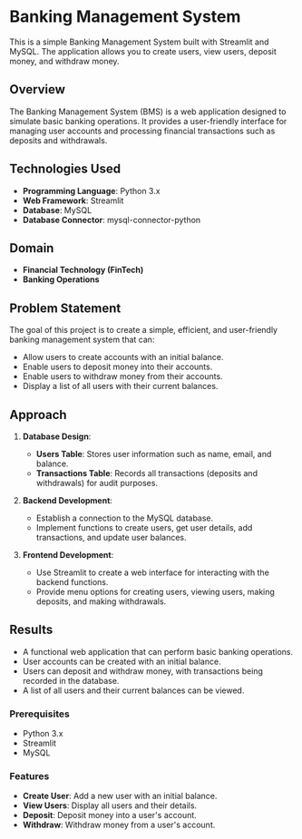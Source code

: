 # Banking Management System

This is a simple Banking Management System built with Streamlit and MySQL. The application allows you to create users, view users, deposit money, and withdraw money.

## Overview

The Banking Management System (BMS) is a web application designed to simulate basic banking operations. It provides a user-friendly interface for managing user accounts and processing financial transactions such as deposits and withdrawals.

## Technologies Used

- **Programming Language**: Python 3.x
- **Web Framework**: Streamlit
- **Database**: MySQL
- **Database Connector**: mysql-connector-python

## Domain

- **Financial Technology (FinTech)**
- **Banking Operations**

## Problem Statement

The goal of this project is to create a simple, efficient, and user-friendly banking management system that can:
- Allow users to create accounts with an initial balance.
- Enable users to deposit money into their accounts.
- Enable users to withdraw money from their accounts.
- Display a list of all users with their current balances.

## Approach

1. **Database Design**:
   - **Users Table**: Stores user information such as name, email, and balance.
   - **Transactions Table**: Records all transactions (deposits and withdrawals) for audit purposes.
  
2. **Backend Development**:
   - Establish a connection to the MySQL database.
   - Implement functions to create users, get user details, add transactions, and update user balances.

3. **Frontend Development**:
   - Use Streamlit to create a web interface for interacting with the backend functions.
   - Provide menu options for creating users, viewing users, making deposits, and making withdrawals.

## Results

- A functional web application that can perform basic banking operations.
- User accounts can be created with an initial balance.
- Users can deposit and withdraw money, with transactions being recorded in the database.
- A list of all users and their current balances can be viewed.

### Prerequisites

- Python 3.x
- Streamlit
- MySQL

### Features

- **Create User**: Add a new user with an initial balance.
- **View Users**: Display all users and their details.
- **Deposit**: Deposit money into a user's account.
- **Withdraw**: Withdraw money from a user's account.

